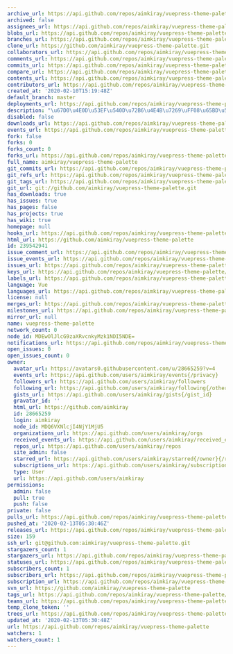 ```yaml
---
archive_url: https://api.github.com/repos/aimkiray/vuepress-theme-palette/{archive_format}{/ref}
archived: false
assignees_url: https://api.github.com/repos/aimkiray/vuepress-theme-palette/assignees{/user}
blobs_url: https://api.github.com/repos/aimkiray/vuepress-theme-palette/git/blobs{/sha}
branches_url: https://api.github.com/repos/aimkiray/vuepress-theme-palette/branches{/branch}
clone_url: https://github.com/aimkiray/vuepress-theme-palette.git
collaborators_url: https://api.github.com/repos/aimkiray/vuepress-theme-palette/collaborators{/collaborator}
comments_url: https://api.github.com/repos/aimkiray/vuepress-theme-palette/comments{/number}
commits_url: https://api.github.com/repos/aimkiray/vuepress-theme-palette/commits{/sha}
compare_url: https://api.github.com/repos/aimkiray/vuepress-theme-palette/compare/{base}...{head}
contents_url: https://api.github.com/repos/aimkiray/vuepress-theme-palette/contents/{+path}
contributors_url: https://api.github.com/repos/aimkiray/vuepress-theme-palette/contributors
created_at: '2020-02-10T15:19:48Z'
default_branch: master
deployments_url: https://api.github.com/repos/aimkiray/vuepress-theme-palette/deployments
description: "\u67D0\u4E0D\u53EF\u540D\u72B6\u4E4B\u7269\uFF08\u65BD\u5DE5\u4E2D"
disabled: false
downloads_url: https://api.github.com/repos/aimkiray/vuepress-theme-palette/downloads
events_url: https://api.github.com/repos/aimkiray/vuepress-theme-palette/events
fork: false
forks: 0
forks_count: 0
forks_url: https://api.github.com/repos/aimkiray/vuepress-theme-palette/forks
full_name: aimkiray/vuepress-theme-palette
git_commits_url: https://api.github.com/repos/aimkiray/vuepress-theme-palette/git/commits{/sha}
git_refs_url: https://api.github.com/repos/aimkiray/vuepress-theme-palette/git/refs{/sha}
git_tags_url: https://api.github.com/repos/aimkiray/vuepress-theme-palette/git/tags{/sha}
git_url: git://github.com/aimkiray/vuepress-theme-palette.git
has_downloads: true
has_issues: true
has_pages: false
has_projects: true
has_wiki: true
homepage: null
hooks_url: https://api.github.com/repos/aimkiray/vuepress-theme-palette/hooks
html_url: https://github.com/aimkiray/vuepress-theme-palette
id: 239542941
issue_comment_url: https://api.github.com/repos/aimkiray/vuepress-theme-palette/issues/comments{/number}
issue_events_url: https://api.github.com/repos/aimkiray/vuepress-theme-palette/issues/events{/number}
issues_url: https://api.github.com/repos/aimkiray/vuepress-theme-palette/issues{/number}
keys_url: https://api.github.com/repos/aimkiray/vuepress-theme-palette/keys{/key_id}
labels_url: https://api.github.com/repos/aimkiray/vuepress-theme-palette/labels{/name}
language: Vue
languages_url: https://api.github.com/repos/aimkiray/vuepress-theme-palette/languages
license: null
merges_url: https://api.github.com/repos/aimkiray/vuepress-theme-palette/merges
milestones_url: https://api.github.com/repos/aimkiray/vuepress-theme-palette/milestones{/number}
mirror_url: null
name: vuepress-theme-palette
network_count: 0
node_id: MDEwOlJlcG9zaXRvcnkyMzk1NDI5NDE=
notifications_url: https://api.github.com/repos/aimkiray/vuepress-theme-palette/notifications{?since,all,participating}
open_issues: 0
open_issues_count: 0
owner:
  avatar_url: https://avatars0.githubusercontent.com/u/28665259?v=4
  events_url: https://api.github.com/users/aimkiray/events{/privacy}
  followers_url: https://api.github.com/users/aimkiray/followers
  following_url: https://api.github.com/users/aimkiray/following{/other_user}
  gists_url: https://api.github.com/users/aimkiray/gists{/gist_id}
  gravatar_id: ''
  html_url: https://github.com/aimkiray
  id: 28665259
  login: aimkiray
  node_id: MDQ6VXNlcjI4NjY1MjU5
  organizations_url: https://api.github.com/users/aimkiray/orgs
  received_events_url: https://api.github.com/users/aimkiray/received_events
  repos_url: https://api.github.com/users/aimkiray/repos
  site_admin: false
  starred_url: https://api.github.com/users/aimkiray/starred{/owner}{/repo}
  subscriptions_url: https://api.github.com/users/aimkiray/subscriptions
  type: User
  url: https://api.github.com/users/aimkiray
permissions:
  admin: false
  pull: true
  push: false
private: false
pulls_url: https://api.github.com/repos/aimkiray/vuepress-theme-palette/pulls{/number}
pushed_at: '2020-02-13T05:30:46Z'
releases_url: https://api.github.com/repos/aimkiray/vuepress-theme-palette/releases{/id}
size: 159
ssh_url: git@github.com:aimkiray/vuepress-theme-palette.git
stargazers_count: 1
stargazers_url: https://api.github.com/repos/aimkiray/vuepress-theme-palette/stargazers
statuses_url: https://api.github.com/repos/aimkiray/vuepress-theme-palette/statuses/{sha}
subscribers_count: 1
subscribers_url: https://api.github.com/repos/aimkiray/vuepress-theme-palette/subscribers
subscription_url: https://api.github.com/repos/aimkiray/vuepress-theme-palette/subscription
svn_url: https://github.com/aimkiray/vuepress-theme-palette
tags_url: https://api.github.com/repos/aimkiray/vuepress-theme-palette/tags
teams_url: https://api.github.com/repos/aimkiray/vuepress-theme-palette/teams
temp_clone_token: ''
trees_url: https://api.github.com/repos/aimkiray/vuepress-theme-palette/git/trees{/sha}
updated_at: '2020-02-13T05:30:48Z'
url: https://api.github.com/repos/aimkiray/vuepress-theme-palette
watchers: 1
watchers_count: 1
---
```


